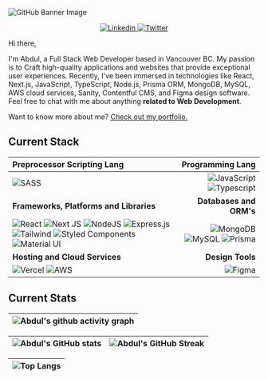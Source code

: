 ![GitHub Banner Image](https://github.com/user-attachments/assets/4758572a-02bb-4313-9ebd-a4845f00b176)

<p align="center">
  <a href="https://www.linkedin.com/in/abdul-farhan/">
    <img src="https://img.shields.io/badge/abdul_farhan-%230077B5.svg?style=for-the-badge&logo=linkedin&logoColor=white" alt="Linkedin" />
 </a>
<a href="https://twitter.com/F__Abdul">
    <img src="https://img.shields.io/badge/-@F__Abdul-%231DA1F2.svg?style=for-the-badge&logo=Twitter&logoColor=white" alt="Twitter" />
 </a>

Hi there,

I'm Abdul, a Full Stack Web Developer based in Vancouver BC. My passion is to Craft high-quality applications and websites that provide exceptional user experiences. Recently, I've been immersed in technologies like React, Next.js, JavaScript, TypeScript, Node.js, Prisma ORM, MongoDB, MySQL, AWS cloud services, Sanity, Contentful CMS, and Figma design software. Feel free to chat with me about anything **related to Web Development**.

Want to know more about me? [Check out my portfolio.](https://www.abdulfarhan.com)

## Current Stack

| **Preprocessor Scripting Lang** | **Programming Lang** |
| :--- | ---: |
| ![SASS](https://img.shields.io/badge/SASS-hotpink.svg?style=for-the-badge&logo=SASS&logoColor=white) | ![JavaScript](https://img.shields.io/badge/javascript-%23323330.svg?style=for-the-badge&logo=javascript&logoColor=%23F7DF1E) ![Typescript](https://img.shields.io/badge/TypeScript-3178C6?style=for-the-badge&logo=typescript&logoColor=white)
| **Frameworks, Platforms and Libraries** | **Databases and ORM's** |
| ![React](https://img.shields.io/badge/react-%2320232a.svg?style=for-the-badge&logo=react&logoColor=%2361DAFB) ![Next JS](https://img.shields.io/badge/Next-black?style=for-the-badge&logo=next.js&logoColor=white) ![NodeJS](https://img.shields.io/badge/node.js-6DA55F?style=for-the-badge&logo=node.js&logoColor=white) ![Express.js](https://img.shields.io/badge/express.js-%23404d59.svg?style=for-the-badge&logo=express&logoColor=%2361DAFB) ![Tailwind](https://img.shields.io/badge/Tailwind_CSS-grey?style=for-the-badge&logo=tailwind-css&logoColor=38B2AC) ![Styled Components](https://img.shields.io/badge/styled--components-DB7093?style=for-the-badge&logo=styled-components&logoColor=white) ![Material UI](https://img.shields.io/badge/materialui-%230081CB.svg?style=for-the-badge&logo=material-ui&logoColor=white) | ![MongoDB](https://img.shields.io/badge/MongoDB-%234ea94b.svg?style=for-the-badge&logo=mongodb&logoColor=white) ![MySQL](https://img.shields.io/badge/mysql-%2300f.svg?style=for-the-badge&logo=mysql&logoColor=white) ![Prisma](https://img.shields.io/badge/Prisma-3982CE?style=for-the-badge&logo=Prisma&logoColor=white) |
| **Hosting and Cloud Services** | **Design Tools**|
| ![Vercel](https://img.shields.io/badge/vercel-%23000000.svg?style=for-the-badge&logo=vercel&logoColor=white) ![AWS](https://img.shields.io/badge/AWS-%23FF9900.svg?style=for-the-badge&logo=amazon-aws&logoColor=white) | ![Figma](https://img.shields.io/badge/figma-%23F24E1E.svg?style=for-the-badge&logo=figma&logoColor=white) |

## Current Stats

|   ![Abdul's github activity graph](https://github-readme-activity-graph.vercel.app/graph?username=fabdul88&theme=rogue)
| :---: |

| ![Abdul's GitHub stats](https://github-readme-stats.vercel.app/api?username=fabdul88&show_icons=true&theme=city_lights) | ![Abdul's GitHub Streak](https://github-readme-streak-stats.herokuapp.com/?user=fabdul88&theme=city-lights) |
| :---: | :---: |

| ![Top Langs](https://github-readme-stats.vercel.app/api/top-langs/?username=fabdul88&theme=city_lights) |
| :---: |
